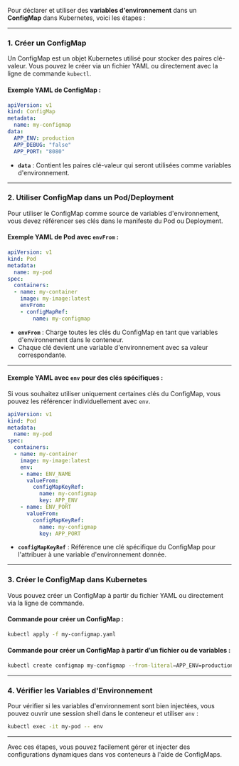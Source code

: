 Pour déclarer et utiliser des **variables d'environnement** dans un **ConfigMap** dans Kubernetes, voici les étapes :

---

### 1. **Créer un ConfigMap**
Un ConfigMap est un objet Kubernetes utilisé pour stocker des paires clé-valeur. Vous pouvez le créer via un fichier YAML ou directement avec la ligne de commande `kubectl`.

#### Exemple YAML de ConfigMap :
```yaml
apiVersion: v1
kind: ConfigMap
metadata:
  name: my-configmap
data:
  APP_ENV: production
  APP_DEBUG: "false"
  APP_PORT: "8080"
```

- **`data`** : Contient les paires clé-valeur qui seront utilisées comme variables d'environnement.

---

### 2. **Utiliser ConfigMap dans un Pod/Deployment**
Pour utiliser le ConfigMap comme source de variables d'environnement, vous devez référencer ses clés dans le manifeste du Pod ou Deployment.

#### Exemple YAML de Pod avec `envFrom` :
```yaml
apiVersion: v1
kind: Pod
metadata:
  name: my-pod
spec:
  containers:
  - name: my-container
    image: my-image:latest
    envFrom:
    - configMapRef:
        name: my-configmap
```

- **`envFrom`** : Charge toutes les clés du ConfigMap en tant que variables d'environnement dans le conteneur.
- Chaque clé devient une variable d'environnement avec sa valeur correspondante.

---

#### Exemple YAML avec `env` pour des clés spécifiques :
Si vous souhaitez utiliser uniquement certaines clés du ConfigMap, vous pouvez les référencer individuellement avec `env`.

```yaml
apiVersion: v1
kind: Pod
metadata:
  name: my-pod
spec:
  containers:
  - name: my-container
    image: my-image:latest
    env:
    - name: ENV_NAME
      valueFrom:
        configMapKeyRef:
          name: my-configmap
          key: APP_ENV
    - name: ENV_PORT
      valueFrom:
        configMapKeyRef:
          name: my-configmap
          key: APP_PORT
```

- **`configMapKeyRef`** : Référence une clé spécifique du ConfigMap pour l'attribuer à une variable d'environnement donnée.

---

### 3. **Créer le ConfigMap dans Kubernetes**
Vous pouvez créer un ConfigMap à partir du fichier YAML ou directement via la ligne de commande.

#### Commande pour créer un ConfigMap :
```bash
kubectl apply -f my-configmap.yaml
```

#### Commande pour créer un ConfigMap à partir d’un fichier ou de variables :
```bash
kubectl create configmap my-configmap --from-literal=APP_ENV=production --from-literal=APP_DEBUG=false
```

---

### 4. **Vérifier les Variables d'Environnement**
Pour vérifier si les variables d'environnement sont bien injectées, vous pouvez ouvrir une session shell dans le conteneur et utiliser `env` :

```bash
kubectl exec -it my-pod -- env
```

---

Avec ces étapes, vous pouvez facilement gérer et injecter des configurations dynamiques dans vos conteneurs à l'aide de ConfigMaps.